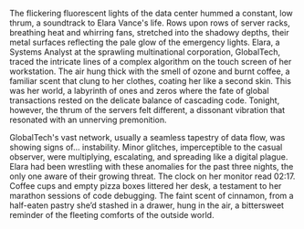 The flickering fluorescent lights of the data center hummed a constant, low thrum, a soundtrack to Elara Vance's life.  Rows upon rows of server racks, breathing heat and whirring fans, stretched into the shadowy depths, their metal surfaces reflecting the pale glow of the emergency lights.  Elara, a Systems Analyst at the sprawling multinational corporation, GlobalTech, traced the intricate lines of a complex algorithm on the touch screen of her workstation.  The air hung thick with the smell of ozone and burnt coffee, a familiar scent that clung to her clothes, coating her like a second skin. This was her world, a labyrinth of ones and zeros where the fate of global transactions rested on the delicate balance of cascading code.  Tonight, however, the thrum of the servers felt different, a dissonant vibration that resonated with an unnerving premonition.  

GlobalTech's vast network, usually a seamless tapestry of data flow, was showing signs of… instability. Minor glitches, imperceptible to the casual observer, were multiplying, escalating, and spreading like a digital plague.  Elara had been wrestling with these anomalies for the past three nights, the only one aware of their growing threat.  The clock on her monitor read 02:17.  Coffee cups and empty pizza boxes littered her desk, a testament to her marathon sessions of code debugging.  The faint scent of cinnamon, from a half-eaten pastry she’d stashed in a drawer, hung in the air, a bittersweet reminder of the fleeting comforts of the outside world.
